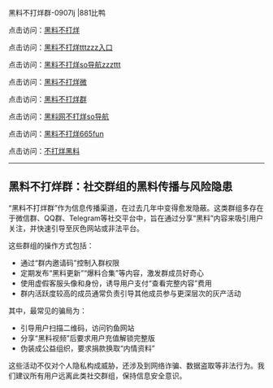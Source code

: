 黑料不打烊群-0907lj |881比鸭

点击访问：<a href="https://heiliaolvzlu3.pages.dev">黑料不打烊</a>  

点击访问：<a href="https://heiliaoyvnrda.pages.dev">黑料不打烊tttzzz入口</a>  

点击访问：<a href="https://heiliaoxrq8i9.pages.dev">黑料不打烊so导航zzzttt</a>  

点击访问：<a href="https://heiliaox6jgh3.pages.dev">黑料不打烊微</a>  

点击访问：<a href="https://heiliao9wsbg3.pages.dev">黑料不打烊群</a>  

点击访问：<a href="https://heiliaokof3cy.pages.dev">黑料网不打烊so导航</a>  

点击访问：<a href="https://heiliao5s28gk.pages.dev">黑料不打烊665fun</a>  

点击访问：<a href="https://heiliaoryrhyu.pages.dev">不打烊黑料</a>  

---

## 黑料不打烊群：社交群组的黑料传播与风险隐患

“黑料不打烊群”作为信息传播渠道，在过去几年中变得愈发隐蔽。这类群组多存在于微信群、QQ群、Telegram等社交平台中，旨在通过分享“黑料”内容来吸引用户关注，并快速引导至灰色网站或非法平台。

这些群组的操作方式包括：
- 通过“群内邀请码”控制入群权限  
- 定期发布“黑料更新”“爆料合集”等内容，激发群成员好奇心  
- 使用虚假客服头像和身份，诱导用户支付“查看完整内容”费用  
- 群内活跃度较高的成员通常负责引导其他成员参与更深层次的灰产活动

其中，最常见的骗局为：
- 引导用户扫描二维码，访问钓鱼网站  
- 分享“黑料视频”后要求用户充值解锁完整版  
- 伪装成公益组织，要求捐款换取“内情资料”

这些活动不仅对个人隐私构成威胁，还涉及到网络诈骗、数据盗取等非法行为。我们建议所有用户远离此类社交群组，保持信息安全意识。

